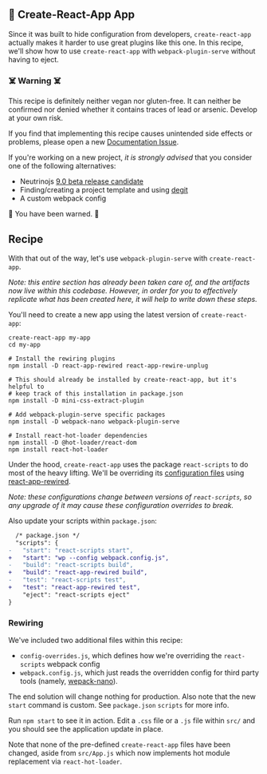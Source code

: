 ## 🍲 Create-React-App App

Since it was built to hide configuration from developers, `create-react-app` actually makes it harder to use great plugins like this one. In this recipe, we'll show how to use `create-react-app` with `webpack-plugin-serve` without having to eject.

### ☠️ Warning ☠️

This recipe is definitely neither vegan nor gluten-free. It can neither be confirmed nor denied whether it contains traces of lead or arsenic. Develop at your own risk.

If you find that implementing this recipe causes unintended side effects or problems, please open a new [Documentation Issue](https://github.com/shellscape/webpack-plugin-serve/issues/new?template=DOCS.md).

If you're working on a new project, *it is strongly advised* that you consider
one of the following alternatives:
* Neutrinojs [9.0 beta release candidate](https://github.com/neutrinojs/neutrino/issues/1129)
* Finding/creating a project template and using [degit](https://github.com/Rich-Harris/degit)
* A custom webpack config

🚨 You have been warned. 🚨

## Recipe

With that out of the way, let's use `webpack-plugin-serve` with `create-react-app`.

_Note: this entire section has already been taken care of, and the artifacts now live within this codebase. However, in order for you to effectively replicate what has been created here, it will help to write down these steps._

You'll need to create a new app using the latest version of `create-react-app`:

```console
create-react-app my-app
cd my-app

# Install the rewiring plugins
npm install -D react-app-rewired react-app-rewire-unplug

# This should already be installed by create-react-app, but it's helpful to
# keep track of this installation in package.json
npm install -D mini-css-extract-plugin

# Add webpack-plugin-serve specific packages
npm install -D webpack-nano webpack-plugin-serve

# Install react-hot-loader dependencies
npm install -D @hot-loader/react-dom
npm install react-hot-loader
```

Under the hood, `create-react-app` uses the package `react-scripts` to do most of the heavy lifting. We'll be overriding its [configuration files](https://github.com/facebook/create-react-app/tree/master/packages/react-scripts/config) using [react-app-rewired](https://github.com/timarney/react-app-rewired).

_Note: these configurations change between versions of `react-scripts`, so any upgrade of it may cause these configuration overrides to break._

Also update your scripts within `package.json`:

```diff
  /* package.json */
  "scripts": {
-   "start": "react-scripts start",
+   "start": "wp --config webpack.config.js",
-   "build": "react-scripts build",
+   "build": "react-app-rewired build",
-   "test": "react-scripts test",
+   "test": "react-app-rewired test",
    "eject": "react-scripts eject"
}
```

### Rewiring

We've included two additional files within this recipe:
* `config-overrides.js`, which defines how we're overriding the `react-scripts` webpack config
* `webpack.config.js`, which just reads the overridden config for third party tools (namely, [wepack-nano](https://github.com/shellscape/webpack-nano)).

The end solution will change nothing for production. Also note that the new `start` command is custom. See `package.json` `scripts` for more info.

Run `npm start` to see it in action. Edit a `.css` file or a `.js` file within `src/` and you should see the application update in place.

Note that none of the pre-defined `create-react-app` files have been changed, aside from `src/App.js` which now implements hot module replacement via `react-hot-loader`.
